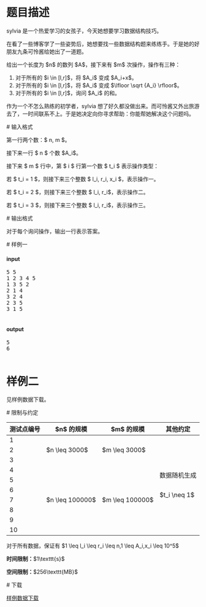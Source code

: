 # 题目描述

<p>sylvia 是一个热爱学习的女孩子，今天她想要学习数据结构技巧。</p>
<p>在看了一些博客学了一些姿势后，她想要找一些数据结构题来练练手。于是她的好朋友九条可怜酱给她出了一道题。</p>
<p>给出一个长度为 $n$ 的数列 $A$，接下来有 $m$ 次操作，操作有三种：</p>
<ol><li>对于所有的 $i \in [l,r]$，将 $A_i$ 变成 $A_i+x$。</li>
<li>对于所有的 $i \in [l,r]$，将 $A_i$ 变成 $\lfloor \sqrt {A_i} \rfloor$。</li>
<li>对于所有的 $i \in [l,r]$，询问 $A_i$ 的和。</li>
</ol><p>作为一个不怎么熟练的初学者，sylvia 想了好久都没做出来。而可怜酱又外出旅游去了，一时间联系不上。于是她决定向你寻求帮助：你能帮她解决这个问题吗。</p>
# 输入格式


<p>第一行两个数：$ n, m $。</p>
<p>接下来一行 $ n $ 个数 $A_i$。</p>
<p>接下来 $ m $ 行中，第 $ i $ 行第一个数 $ t_i $ 表示操作类型：</p>
<p>若 $ t_i = 1 $，则接下来三个整数 $ l_i, r_i, x_i $，表示操作一。</p>
<p>若 $ t_i = 2 $，则接下来三个整数 $ l_i, r_i$，表示操作二。</p>
<p>若 $ t_i = 3 $，则接下来三个整数 $ l_i, r_i$，表示操作三。</p>
# 输出格式


<p>对于每个询问操作，输出一行表示答案。</p>
# 样例一


<h4>input</h4>
<pre>5 5
1 2 3 4 5
1 3 5 2
2 1 4
3 2 4
2 3 5
3 1 5

</pre>

<h4>output</h4>
<pre>5
6

</pre>

# 样例二


<p>见样例数据下载。</p>
# 限制与约定


<div class="table-responsive">
    <table class="table table-bordered table-text-center table-vertical-middle"><thead><tr><th>测试点编号</th><th>$n$ 的规模</th><th>$m$ 的规模</th><th>其他约定</th></tr></thead><tbody><tr><td>1</td><td rowspan="3">$n \leq 3000$</td><td rowspan="3">$m \leq 3000$</td><td rowspan="3"></td></tr><tr><td>2</td></tr><tr><td>3</td></tr><tr><td>4</td><td rowspan="7">$n \leq 100000$</td><td rowspan="7">$m \leq 100000$</td><td rowspan="2">数据随机生成</td></tr><tr><td>5</td></tr><tr><td>6</td><td rowspan="2">$t_i \neq 1$</td></tr><tr><td>7</td></tr><tr><td>8</td><td rowspan="3"></td></tr><tr><td>9</td></tr><tr><td>10</td></tr></tbody></table></div>

<p>对于所有数据，保证有 $1 \leq l_i \leq r_i \leq n,1 \leq A_i,x_i \leq 10^5$</p>
<p><strong>时间限制：</strong>$1\texttt{s}$</p>
<p><strong>空间限制：</strong>$256\texttt{MB}$</p>
# 下载


<p><a href="/download.php?type=problem&amp;id=228">样例数据下载</a></p>
